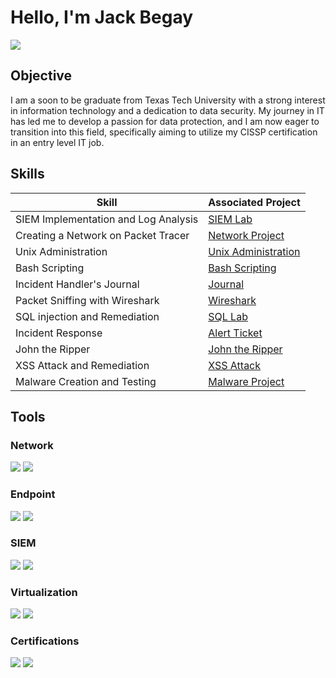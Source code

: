 # Hello, I'm Jack Begay
<a href="https://linkedin.com/in/jackrbegay"><img src="https://img.shields.io/badge/-LinkedIn-0072b1?&style=for-the-badge&logo=linkedin&logoColor=white" /></a>

## Objective
I am a soon to be graduate from Texas Tech University with a strong interest in information technology and a dedication to data security. My journey in IT has led me to develop a passion for data protection, and I am now eager to transition into this field, specifically aiming to utilize my CISSP certification in an entry level IT job.

## Skills

| Skill                                         | Associated Project         |
|-----------------------------------------------|----------------------------|
| SIEM Implementation and Log Analysis          | <a href="https://github.com/JackBegay/SIEM-lab/tree/main">SIEM Lab|
| Creating a Network on Packet Tracer    | <a href="https://github.com/JackBegay/Network/tree/main"> Network Project |
| Unix Administration            | <a href="https://github.com/JackBegay/Unix-Administration/tree/main">Unix Administration |
| Bash Scripting                | <a href="https://github.com/JackBegay/Bash/tree/main"> Bash Scripting  |
| Incident Handler's Journal                  | <a href="https://github.com/JackBegay/Security-Assessment/tree/main">Journal|
| Packet Sniffing with Wireshark | <a href="https://github.com/JackBegay/Wireshark/tree/main">Wireshark|
| SQL injection and Remediation             |<a href="https://github.com/JackBegay/SQL-Lab/tree/main"> SQL Lab|
| Incident Response      | <a href="https://github.com/JackBegay/Incident-Response/tree/main">Alert Ticket|
| John the Ripper     | <a href="https://github.com/JackBegay/John-the-Ripper/tree/main">John the Ripper|
| XSS Attack and Remediation         | <a href="https://github.com/JackBegay/XSS-Attack/tree/main">XSS Attack|
| Malware Creation and Testing    | <a href="https://github.com/JackBegay/Malware-Code/tree/main"> Malware Project|


## Tools

### Network
<div>
    <img src="https://img.shields.io/badge/-Wireshark-1679A7?&style=for-the-badge&logo=Wireshark&logoColor=white" />
    <img src="https://img.shields.io/badge/-Suricata-EF3B2D?&style=for-the-badge&logo=Suricata&logoColor=white" />
</div>

### Endpoint
<div>
    <img src="https://img.shields.io/badge/-Microsoft_Defender_for_Endpoint-00A4EF?&style=for-the-badge&logo=Microsoft&logoColor=white" />
    <img src="https://img.shields.io/badge/-Velociraptor-4B275F?&style=for-the-badge&logo=Velociraptor&logoColor=white" />
</div>

### SIEM
<div>
    <img src="https://img.shields.io/badge/-Microsoft_Sentinel-0078D4?&style=for-the-badge&logo=Microsoft&logoColor=white" />
    <img src="https://img.shields.io/badge/-Splunk-000000?&style=for-the-badge&logo=Splunk&logoColor=white" />
</div>

### Virtualization
<div>
    <img src="https://img.shields.io/badge/-VMware-607078?style=for-the-badge&logo=VMware&logoColor=white" />
    <img src="https://img.shields.io/badge/-VirtualBox-183A61?style=for-the-badge&logo=VirtualBox&logoColor=white" />
</div>

### Certifications
<div>
<img src="https://img.shields.io/badge/-Google%20Cybersecurity%20Cert-4285F4?style=for-the-badge&logo=Google&logoColor=white" />
<img src="https://img.shields.io/badge/-CISSP-003E2F?style=for-the-badge&logo=shield&logoColor=white" />
</div>
